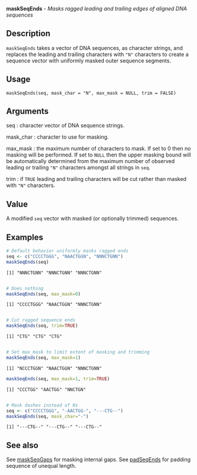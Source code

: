 **maskSeqEnds** - *Masks ragged leading and trailing edges of aligned DNA sequences*

Description
--------------------

`maskSeqEnds` takes a vector of DNA sequences, as character strings,
and replaces the leading and trailing characters with `"N"` characters to create 
a sequence vector with uniformly masked outer sequence segments.


Usage
--------------------
```
maskSeqEnds(seq, mask_char = "N", max_mask = NULL, trim = FALSE)
```

Arguments
-------------------

seq
:   character vector of DNA sequence strings.

mask_char
:   character to use for masking.

max_mask
:   the maximum number of characters to mask. If set to 0 then
no masking will be performed. If set to `NULL` then the upper 
masking bound will be automatically determined from the maximum 
number of observed leading or trailing `"N"` characters amongst 
all strings in `seq`.

trim
:   if `TRUE` leading and trailing characters will be cut rather 
than masked with `"N"` characters.




Value
-------------------

A modified `seq` vector with masked (or optionally trimmed) sequences.



Examples
-------------------

```R
# Default behavior uniformly masks ragged ends
seq <- c("CCCCTGGG", "NAACTGGN", "NNNCTGNN")
maskSeqEnds(seq)

```


```
[1] "NNNCTGNN" "NNNCTGNN" "NNNCTGNN"

```


```R

# Does nothing
maskSeqEnds(seq, max_mask=0)

```


```
[1] "CCCCTGGG" "NAACTGGN" "NNNCTGNN"

```


```R

# Cut ragged sequence ends
maskSeqEnds(seq, trim=TRUE)

```


```
[1] "CTG" "CTG" "CTG"

```


```R

# Set max_mask to limit extent of masking and trimming
maskSeqEnds(seq, max_mask=1)

```


```
[1] "NCCCTGGN" "NAACTGGN" "NNNCTGNN"

```


```R
maskSeqEnds(seq, max_mask=1, trim=TRUE)

```


```
[1] "CCCTGG" "AACTGG" "NNCTGN"

```


```R

# Mask dashes instead of Ns
seq <- c("CCCCTGGG", "-AACTGG-", "---CTG--")
maskSeqEnds(seq, mask_char="-")

```


```
[1] "---CTG--" "---CTG--" "---CTG--"

```



See also
-------------------

See [maskSeqGaps](maskSeqGaps.md) for masking internal gaps.
See [padSeqEnds](padSeqEnds.md) for padding sequence of unequal length.






